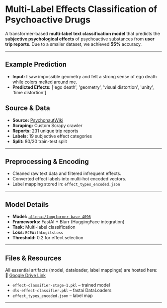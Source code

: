 # Multi-Label Effects Classification of Psychoactive Drugs

A transformer-based **multi-label text classification model** that predicts the **subjective psychological effects** of psychoactive substances from **user trip reports**. Due to a smaller dataset, we achieved **55%** accuracy.

---

## Example Prediction

- **Input:** I saw impossible geometry and felt a strong sense of ego death while colors melted around me.
- **Predicted Effects:** ['ego death', 'geometry', 'visual distortion', 'unity', 'time distortion']


## Source & Data

- **Source:** [PsychonautWiki](https://psychonautwiki.org/)
- **Scraping:** Custom Scrapy crawler
- **Reports:** 231 unique trip reports
- **Labels:** 19 subjective effect categories  
- **Split:** 80/20 train-test split

---

## Preprocessing & Encoding

- Cleaned raw text data and filtered infrequent effects.
- Converted effect labels into multi-hot encoded vectors.
- Label mapping stored in: `effect_types_encoded.json`

---

## Model Details

- **Model:** [`allenai/longformer-base-4096`](https://huggingface.co/allenai/longformer-base-4096)
- **Frameworks:** FastAI + Blurr (HuggingFace integration)
- **Task:** Multi-label classification
- **Loss:** `BCEWithLogitsLoss`
- **Threshold:** 0.2 for effect selection

---

## Files & Resources

All essential artifacts (model, dataloader, label mappings) are hosted here:  
🔗 [Google Drive Link](https://drive.google.com/drive/folders/1yVNpABTf2h8XN1leokWMYz6JCxAEaWAf?usp=drive_link)

- `effect-classifier-stage-1.pkl` – trained model
- `dls-effect-classifier.pkl` – fastai DataLoaders
- `effect_types_encoded.json` – label map

---



